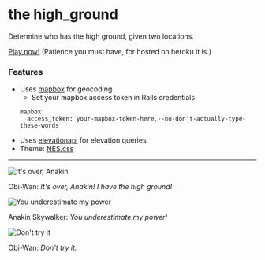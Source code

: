 # the high_ground
Determine who has the high ground, given two locations.

[Play now!](https://hidden-inlet-56466.herokuapp.com/) (Patience you must have, for hosted on heroku it is.)


### Features
+ Uses [mapbox](https://www.mapbox.com/) for geocoding
  + Set your mapbox access token in Rails credentials <br />
  ```
  mapbox:
    access_token: your-mapbox-token-here,--no-don't-actually-type-these-words
  ```
+ Uses [elevationapi](https://api.elevationapi.com/index.html) for elevation queries
+ Theme: [NES.css](https://github.com/nostalgic-css/NES.css)

---
![It's over, Anakin](https://media.giphy.com/media/7JsEgDMrziuJd9fFY1/giphy.gif)

Obi-Wan: _It's over, Anakin! I have the high ground!_


![You underestimate my power](https://media.giphy.com/media/xTiIzRJvjSIBduY2ys/giphy.gif)

Anakin Skywalker: _You underestimate my power!_


![Don't try it](https://media.giphy.com/media/xTiIzzYsS5UeSANFbW/giphy.gif)

Obi-Wan: _Don't try it._
